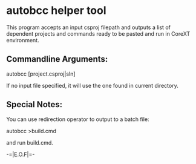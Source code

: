 # autobcc helper tool

This program accepts an input csproj filepath and outputs a list of dependent
projects and commands ready to be pasted and run in CoreXT environment.

## Commandline Arguments:

autobcc [project.csproj|sln]

If no input file specified, it will use the one found in current directory.

## Special Notes:

You can use redirection operator to output to a batch file:

autobcc >build.cmd

and run build.cmd.

-=|E.O.F|=-
